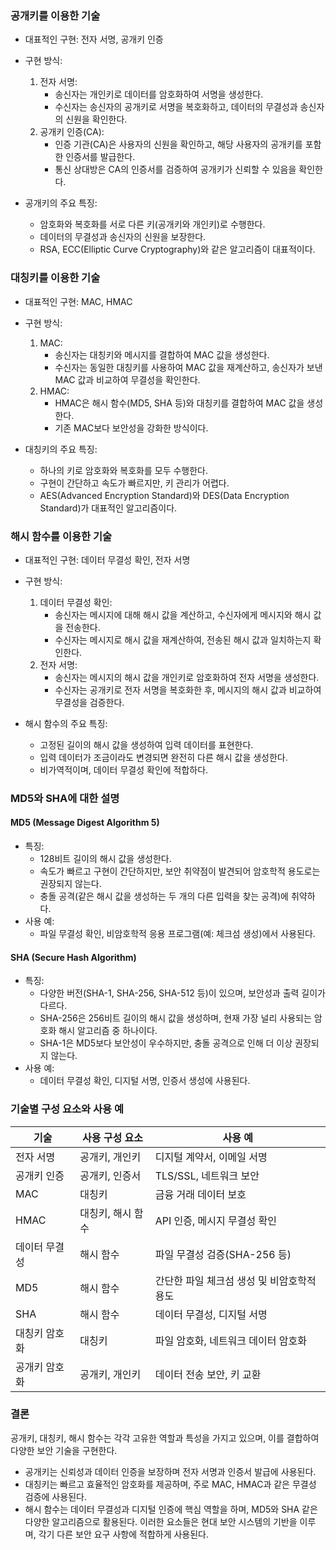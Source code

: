 
### 공개키를 이용한 기술
- 대표적인 구현: 전자 서명, 공개키 인증
- 구현 방식:
  1. 전자 서명:
     - 송신자는 개인키로 데이터를 암호화하여 서명을 생성한다.
     - 수신자는 송신자의 공개키로 서명을 복호화하고, 데이터의 무결성과 송신자의 신원을 확인한다.
  2. 공개키 인증(CA):
     - 인증 기관(CA)은 사용자의 신원을 확인하고, 해당 사용자의 공개키를 포함한 인증서를 발급한다.
     - 통신 상대방은 CA의 인증서를 검증하여 공개키가 신뢰할 수 있음을 확인한다.

- 공개키의 주요 특징:
  - 암호화와 복호화를 서로 다른 키(공개키와 개인키)로 수행한다.
  - 데이터의 무결성과 송신자의 신원을 보장한다.
  - RSA, ECC(Elliptic Curve Cryptography)와 같은 알고리즘이 대표적이다.

### 대칭키를 이용한 기술
- 대표적인 구현: MAC, HMAC
- 구현 방식:
  1. MAC:
     - 송신자는 대칭키와 메시지를 결합하여 MAC 값을 생성한다.
     - 수신자는 동일한 대칭키를 사용하여 MAC 값을 재계산하고, 송신자가 보낸 MAC 값과 비교하여 무결성을 확인한다.
  2. HMAC:
     - HMAC은 해시 함수(MD5, SHA 등)와 대칭키를 결합하여 MAC 값을 생성한다.
     - 기존 MAC보다 보안성을 강화한 방식이다.

- 대칭키의 주요 특징:
  - 하나의 키로 암호화와 복호화를 모두 수행한다.
  - 구현이 간단하고 속도가 빠르지만, 키 관리가 어렵다.
  - AES(Advanced Encryption Standard)와 DES(Data Encryption Standard)가 대표적인 알고리즘이다.

### 해시 함수를 이용한 기술
- 대표적인 구현: 데이터 무결성 확인, 전자 서명
- 구현 방식:
  1. 데이터 무결성 확인:
     - 송신자는 메시지에 대해 해시 값을 계산하고, 수신자에게 메시지와 해시 값을 전송한다.
     - 수신자는 메시지로 해시 값을 재계산하여, 전송된 해시 값과 일치하는지 확인한다.
  2. 전자 서명:
     - 송신자는 메시지의 해시 값을 개인키로 암호화하여 전자 서명을 생성한다.
     - 수신자는 공개키로 전자 서명을 복호화한 후, 메시지의 해시 값과 비교하여 무결성을 검증한다.

- 해시 함수의 주요 특징:
  - 고정된 길이의 해시 값을 생성하여 입력 데이터를 표현한다.
  - 입력 데이터가 조금이라도 변경되면 완전히 다른 해시 값을 생성한다.
  - 비가역적이며, 데이터 무결성 확인에 적합하다.

### MD5와 SHA에 대한 설명

#### MD5 (Message Digest Algorithm 5)
- 특징:
  - 128비트 길이의 해시 값을 생성한다.
  - 속도가 빠르고 구현이 간단하지만, 보안 취약점이 발견되어 암호학적 용도로는 권장되지 않는다.
  - 충돌 공격(같은 해시 값을 생성하는 두 개의 다른 입력을 찾는 공격)에 취약하다.
- 사용 예:
  - 파일 무결성 확인, 비암호학적 응용 프로그램(예: 체크섬 생성)에서 사용된다.

#### SHA (Secure Hash Algorithm)
- 특징:
  - 다양한 버전(SHA-1, SHA-256, SHA-512 등)이 있으며, 보안성과 출력 길이가 다르다.
  - SHA-256은 256비트 길이의 해시 값을 생성하며, 현재 가장 널리 사용되는 암호화 해시 알고리즘 중 하나이다.
  - SHA-1은 MD5보다 보안성이 우수하지만, 충돌 공격으로 인해 더 이상 권장되지 않는다.
- 사용 예:
  - 데이터 무결성 확인, 디지털 서명, 인증서 생성에 사용된다.

### 기술별 구성 요소와 사용 예
| 기술         | 사용 구성 요소       | 사용 예                          |
|------------------|----------------------|-----------------------------------|
| 전자 서명     | 공개키, 개인키          | 디지털 계약서, 이메일 서명              |
| 공개키 인증   | 공개키, 인증서          | TLS/SSL, 네트워크 보안                 |
| MAC         | 대칭키                | 금융 거래 데이터 보호                  |
| HMAC        | 대칭키, 해시 함수        | API 인증, 메시지 무결성 확인            |
| 데이터 무결성 | 해시 함수              | 파일 무결성 검증(SHA-256 등)          |
| MD5         | 해시 함수              | 간단한 파일 체크섬 생성 및 비암호학적 용도 |
| SHA         | 해시 함수              | 데이터 무결성, 디지털 서명              |
| 대칭키 암호화  | 대칭키                | 파일 암호화, 네트워크 데이터 암호화        |
| 공개키 암호화  | 공개키, 개인키          | 데이터 전송 보안, 키 교환                |

### 결론
공개키, 대칭키, 해시 함수는 각각 고유한 역할과 특성을 가지고 있으며, 이를 결합하여 다양한 보안 기술을 구현한다. 
- 공개키는 신뢰성과 데이터 인증을 보장하며 전자 서명과 인증서 발급에 사용된다.
- 대칭키는 빠르고 효율적인 암호화를 제공하며, 주로 MAC, HMAC과 같은 무결성 검증에 사용된다.
- 해시 함수는 데이터 무결성과 디지털 인증에 핵심 역할을 하며, MD5와 SHA 같은 다양한 알고리즘으로 활용된다. 
이러한 요소들은 현대 보안 시스템의 기반을 이루며, 각기 다른 보안 요구 사항에 적합하게 사용된다.

